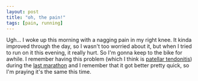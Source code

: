```yaml
---
layout: post
title: "oh, the pain!"
tags: [pain, running]
---
```


Ugh... I woke up this morning with a nagging pain in my right knee. It kinda improved through the day, so I wasn't too worried about it, but when I tried to run on it this evening, it really hurt. So I'm gonna keep to the bike for awhile. I remember having this problem (which I think is [patellar tendonitis](http://www.emedx.com/emedx/diagnosis_information/knee_disorders/patellar_tendonitis_outline.htm)) during the [last marathon](/blog/2000/10/23/marathon) and I remember that it got better pretty quick, so I'm praying it's the same this time.
